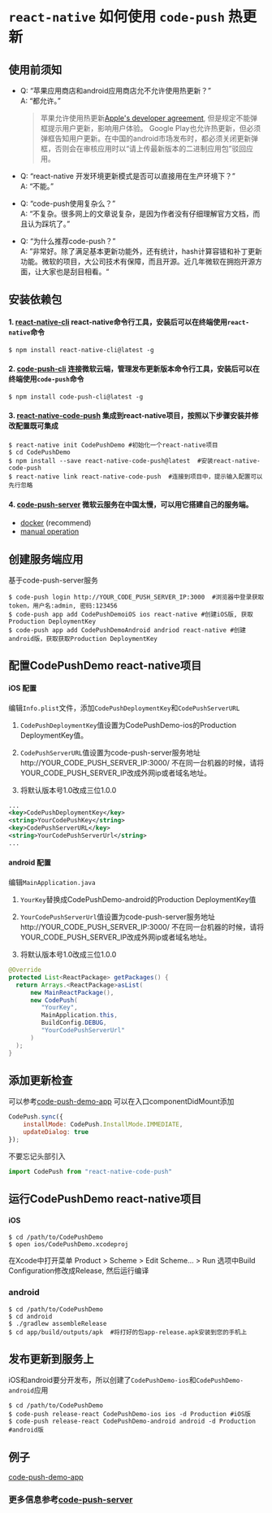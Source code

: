# `react-native` 如何使用 `code-push` 热更新

## 使用前须知

 - Q: “苹果应用商店和android应用商店允不允许使用热更新？”    
   A: “都允许。”

   > 苹果允许使用热更新[Apple's developer agreement](https://developer.apple.com/programs/ios/information/iOS_Program_Information_4_3_15.pdf), 但是规定不能弹框提示用户更新，影响用户体验。 
   > Google Play也允许热更新，但必须弹框告知用户更新。在中国的android市场发布时，都必须关闭更新弹框，否则会在审核应用时以“请上传最新版本的二进制应用包”驳回应用。 
       
 - Q: “react-native 开发环境更新模式是否可以直接用在生产环境下？”    
   A: “不能。”

 - Q: “code-push使用复杂么？”    
   A: “不复杂。很多网上的文章说复杂，是因为作者没有仔细理解官方文档，而且认为踩坑了。”

 - Q: “为什么推荐code-push？”    
   A: ”非常好。除了满足基本更新功能外，还有统计，hash计算容错和补丁更新功能。微软的项目，大公司技术有保障，而且开源。近几年微软在拥抱开源方面，让大家也是刮目相看。“

## 安装依赖包

#### 1. [react-native-cli](https://github.com/facebook/react-native) react-native命令行工具，安装后可以在终端使用`react-native`命令
 
```shell
$ npm install react-native-cli@latest -g
```
 
#### 2. [code-push-cli](https://github.com/Microsoft/code-push) 连接微软云端，管理发布更新版本命令行工具，安装后可以在终端使用`code-push`命令
   
```shell
$ npm install code-push-cli@latest -g 
```

#### 3. [react-native-code-push](https://github.com/Microsoft/react-native-code-push) 集成到react-native项目，按照以下步骤安装并修改配置既可集成

```shell
$ react-native init CodePushDemo #初始化一个react-native项目
$ cd CodePushDemo
$ npm install --save react-native-code-push@latest  #安装react-native-code-push
$ react-native link react-native-code-push  #连接到项目中，提示输入配置可以先行忽略
```

#### 4. [code-push-server](https://github.com/lisong/code-push-server) 微软云服务在中国太慢，可以用它搭建自己的服务端。

- [docker](../docker/README.md) (recommend)
- [manual operation](./README.md)

## 创建服务端应用

基于code-push-server服务

```shell
$ code-push login http://YOUR_CODE_PUSH_SERVER_IP:3000  #浏览器中登录获取token，用户名:admin, 密码:123456
$ code-push app add CodePushDemoiOS ios react-native #创建iOS版, 获取Production DeploymentKey
$ code-push app add CodePushDemoAndroid andriod react-native #创建android版，获取获取Production DeploymentKey
```

## 配置CodePushDemo react-native项目

#### iOS 配置

编辑`Info.plist`文件，添加`CodePushDeploymentKey`和`CodePushServerURL`

1. `CodePushDeploymentKey`值设置为CodePushDemo-ios的Production DeploymentKey值。

2. `CodePushServerURL`值设置为code-push-server服务地址 http://YOUR_CODE_PUSH_SERVER_IP:3000/ 不在同一台机器的时候，请将YOUR_CODE_PUSH_SERVER_IP改成外网ip或者域名地址。

3. 将默认版本号1.0改成三位1.0.0

```xml
...
<key>CodePushDeploymentKey</key>
<string>YourCodePushKey</string>
<key>CodePushServerURL</key>
<string>YourCodePushServerUrl</string>
...
```

#### android 配置

编辑`MainApplication.java`

1. `YourKey`替换成CodePushDemo-android的Production DeploymentKey值

2. `YourCodePushServerUrl`值设置为code-push-server服务地址 http://YOUR_CODE_PUSH_SERVER_IP:3000/ 不在同一台机器的时候，请将YOUR_CODE_PUSH_SERVER_IP改成外网ip或者域名地址。

3. 将默认版本号1.0改成三位1.0.0

```java
@Override
protected List<ReactPackage> getPackages() {
  return Arrays.<ReactPackage>asList(
      new MainReactPackage(),
      new CodePush(
         "YourKey",
         MainApplication.this,
         BuildConfig.DEBUG,
         "YourCodePushServerUrl" 
      )
  );
}
```

## 添加更新检查

可以参考[code-push-demo-app](https://github.com/lisong/code-push-demo-app/)
可以在入口componentDidMount添加

```javascript
CodePush.sync({
    installMode: CodePush.InstallMode.IMMEDIATE,
    updateDialog: true
});
```

不要忘记头部引入

```javascript
import CodePush from "react-native-code-push" 
```

## 运行CodePushDemo react-native项目

#### iOS

```shell
$ cd /path/to/CodePushDemo
$ open ios/CodePushDemo.xcodeproj 
```
在Xcode中打开菜单 Product > Scheme > Edit Scheme... > Run 选项中Build Configuration修改成Release, 然后运行编译

### android

```shell
$ cd /path/to/CodePushDemo
$ cd android
$ ./gradlew assembleRelease
$ cd app/build/outputs/apk  #将打好的包app-release.apk安装到您的手机上
```

## 发布更新到服务上

iOS和android要分开发布，所以创建了`CodePushDemo-ios`和`CodePushDemo-android`应用

```shell
$ cd /path/to/CodePushDemo
$ code-push release-react CodePushDemo-ios ios -d Production #iOS版
$ code-push release-react CodePushDemo-android android -d Production #android版
```

## 例子

[code-push-demo-app](https://github.com/lisong/code-push-demo-app)


### 更多信息参考[code-push-server](https://github.com/lisong/code-push-server)


